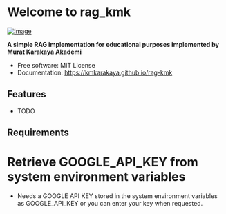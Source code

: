 # Welcome to rag_kmk


[![image](https://img.shields.io/pypi/v/rag_kmk.svg)](https://pypi.python.org/pypi/rag_kmk)


**A simple RAG implementation for educational purposes implemented by Murat Karakaya Akademi**


-   Free software: MIT License
-   Documentation: <https://kmkarakaya.github.io/rag-kmk>
    

## Features

-   TODO

## Requirements
# Retrieve GOOGLE_API_KEY from system environment variables
-  Needs a GOOGLE API KEY stored in the system environment variables as GOOGLE_API_KEY or you can enter your key when requested.
